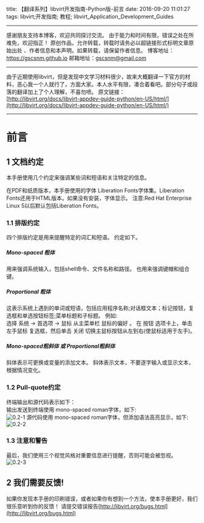 title: 【翻译系列】libvirt开发指南-Python版-前言
date: 2016-09-20  11:01:27
tags: libvirt;开发指南; 教程; libvirt_Application_Development_Guides

----

感谢朋友支持本博客，欢迎共同探讨交流。
由于能力和时间有限，错误之处在所难免，欢迎指正！
原创作品，允许转载，转载时请务必以超链接形式标明文章原始出处 、作者信息和本声明。如果转载，请保留作者信息。
博客地址：https://gscsnm.github.io 
邮箱地址：gscsnm@gmail.com

------

由于近期使用libvirt，但是发现中文学习材料很少，故来大概翻译一下官方的材料，恶心我一个人就行了，方面大家。本人水平有限，凑合着看吧。部分句子或段落的翻译加上了个人理解，不喜勿喷。 
原文链接： 
[http://libvirt.org/docs/libvirt-appdev-guide-python/en-US/html/](http://libvirt.org/docs/libvirt-appdev-guide-python/en-US/html/)

----

# 前言

## 1 文档约定
本手册使用几个约定来强调某些词和短语和关注特定的信息。

在PDF和纸质版本，本手册使用的字体 Liberation Fonts字体集。Liberation Fonts还用于HTML版本。如果没有安装，字体显示。 注意:Red Hat Enterprise Linux 5以后默认包括Liberation Fonts。

### 1.1 排版约定

四个排版约定是用来提醒特定的词汇和短语。 约定如下。

##### Mono-spaced 粗体

用来强调系统输入，包括shell命令、文件名称和路径。 也用来强调键帽和组合键。

##### Proportional 粗体

这表示系统上遇到的单词或短语，包括应用程序名称;对话框文本；标记按钮，复选框和单选按钮标签;菜单标题和子标题。 例如:  
选择 系统 → 首选项 → 鼠标 从主菜单栏 鼠标的偏好 。 在 按钮 选项卡上，单击 左手鼠标 复选框，然后单击 关闭 切换主鼠标按钮从左到右(使鼠标适用于左手)。

##### Mono-spaced粗斜体 或 Proportional粗斜体  

斜体表示可更换或变量的添加文本。 斜体表示文本，不要逐字输入或显示文本，根据情况变化。

### 1.2 Pull-quote约定

终端输出和源代码表示如下：  
输出发送到终端使用 mono-spaced roman字体，如下:  
![0.2-1](/pictures/翻译-libvirt开发指南-python-0.2-1.png)
源代码使用 mono-spaced roman字体，但添加语法高亮显示，如下:  
![0.2-2](/pictures/翻译-libvirt开发指南-python-0.2-2.png)  

### 1.3 注意和警告

最后，我们使用三个视觉风格对重要信息进行提醒，否则可能会被忽视。  
![0.2-3](/pictures/翻译-libvirt开发指南-python-0.2-3.png)  

## 2 我们需要反馈!

如果你发现本手册的印刷错误，或者如果你有想到一个方法，使本手册更好，我们很乐意听到你的反馈！ 请提交错误报告[http://libvirt.org/bugs.html](http://libvirt.org/bugs.html)
